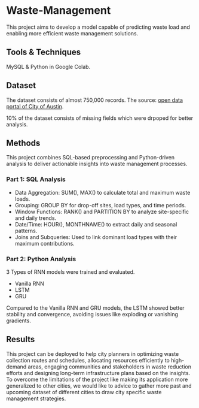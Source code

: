 # Waste-Management
This project aims to develop a model capable of predicting waste load and enabling more efficient waste management solutions.

## Tools & Techniques
MySQL & Python in Google Colab.


## Dataset
The dataset consists of almost 750,000 records. The source: [open data portal of City of Austin](https://data.austintexas.gov/Utilities-and-City-Services/Waste-Collection-Diversion-Report-daily-/mbnu-4wq9/about_data).

10% of the dataset consists of missing fields which were drpoped for better analysis.


## Methods
This project combines SQL-based preprocessing and Python-driven analysis to deliver actionable insights into waste management processes.
### Part 1: SQL Analysis
- Data Aggregation: SUM(), MAX() to calculate total and maximum waste loads.
- Grouping: GROUP BY for drop-off sites, load types, and time periods.
- Window Functions: RANK() and PARTITION BY to analyze site-specific and daily trends.
- Date/Time: HOUR(), MONTHNAME() to extract daily and seasonal patterns.
- Joins and Subqueries: Used to link dominant load types with their maximum contributions.

### Part 2: Python Analysis

3 Types of RNN models were trained and evaluated.
- Vanilla RNN
- LSTM
- GRU

Compared to the Vanilla RNN and GRU models, the LSTM showed better stability and convergence, avoiding issues like exploding or vanishing gradients. 

## Results
This project can be deployed to help city planners in optimizing waste collection routes and schedules, allocating resources efficiently to high-demand areas, engaging communities and stakeholders in waste reduction efforts and designing long-term infrastructure plans based on the insights. To overcome the limitations of the project like making its application more generalized to other cities, we would like to advice to gather more past and upcoming dataset of different cities to draw city specific waste management strategies.
